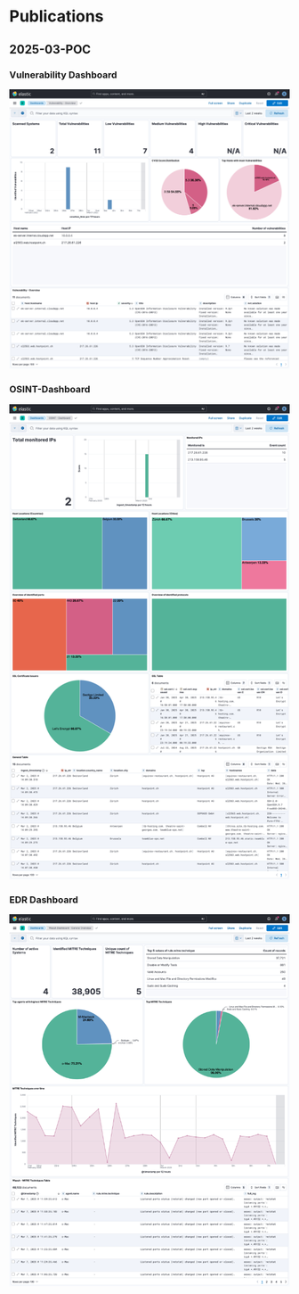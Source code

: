 # Publications
## 2025-03-POC 
### Vulnerability Dashboard
![](https://github.com/goldoak-gmbh/Publications/blob/main/archive/2025-03-POC/Vulnerability-Dashboard.png?raw=true)

### OSINT-Dashboard
![](https://github.com/goldoak-gmbh/Publications/blob/main/archive/2025-03-POC/OSINT-Dashboard.png?raw=true)

### EDR Dashboard
![](https://github.com/goldoak-gmbh/Publications/blob/main/archive/2025-03-POC/EDR-Dashboard.png?raw=true)
